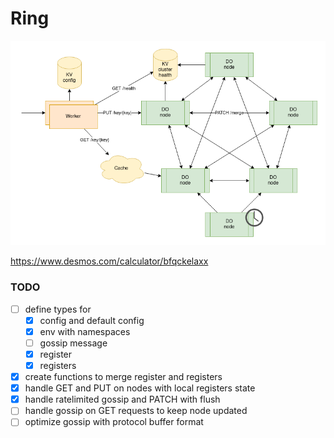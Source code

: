 # Ring

![diagram](ring.drawio.png)

https://www.desmos.com/calculator/bfqckelaxx

### TODO

- [ ] define types for
    - [x] config and default config
    - [x] env with namespaces
    - [ ] gossip message
    - [x] register
    - [x] registers
- [x] create functions to merge register and registers
- [x] handle GET and PUT on nodes with local registers state
- [x] handle ratelimited gossip and PATCH with flush
- [ ] handle gossip on GET requests to keep node updated
- [ ] optimize gossip with protocol buffer format